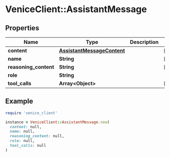 # VeniceClient::AssistantMessage

## Properties

| Name | Type | Description | Notes |
| ---- | ---- | ----------- | ----- |
| **content** | [**AssistantMessageContent**](AssistantMessageContent.md) |  | [optional] |
| **name** | **String** |  | [optional] |
| **reasoning_content** | **String** |  | [optional] |
| **role** | **String** |  |  |
| **tool_calls** | **Array&lt;Object&gt;** |  | [optional] |

## Example

```ruby
require 'venice_client'

instance = VeniceClient::AssistantMessage.new(
  content: null,
  name: null,
  reasoning_content: null,
  role: null,
  tool_calls: null
)
```


